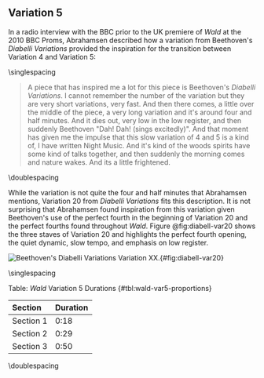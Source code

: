 ## Variation 5
In a radio interview with the BBC prior to the UK premiere of *Wald* at the 2010 BBC Proms, Abrahamsen described how a variation from Beethoven's *Diabelli Variations* provided the inspiration for the transition between Variation 4 and Variation 5:

\singlespacing

> A piece that has inspired me a lot for this piece is Beethoven's *Diabelli Variations*. I cannot remember the number of the variation but they are very short variations, very fast. And then there comes, a little over the middle of the piece, a very long variation and it's around four and half minutes. And it dies out, very low in the low register, and then suddenly Beethoven "Dah! Dah! (sings excitedly)". And that moment has given me the impulse that this slow variation of 4 and 5 is a kind of, I have written Night Music. And it's kind of the woods spirits have some kind of talks together, and then suddenly the morning comes and nature wakes. And its a little frightened.

\doublespacing

While the variation is not quite the four and half minutes that Abrahamsen mentions, Variation 20 from *Diabelli Variations* fits this description. It is not surprising that Abrahamsen found inspiration from this variation given Beethoven's use of the perfect fourth in the beginning of Variation 20 and the perfect fourths found throughout *Wald*. Figure @fig:diabell-var20 shows the three staves of Variation 20 and highlights the perfect fourth opening, the quiet dynamic, slow tempo, and emphasis on low register.

![Beethoven's *Diabelli Variations* Variation XX.](../figures/beethoven-diabelli-var20.png){#fig:diabell-var20}

\singlespacing

Table: *Wald* Variation 5 Durations {#tbl:wald-var5-proportions}

| Section   | Duration |
|:----------|:---------|
| Section 1 | 0:18     |
| Section 2 | 0:29     |
| Section 3 | 0:50     |

\doublespacing
